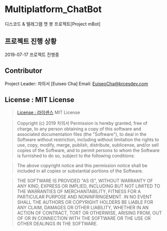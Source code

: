 # Multiplatform_ChatBot
디스코드 &amp; 텔레그램 챗 봇 프로젝트[Project mBot]
## 프로젝트 진행 상황
2019-07-17 프로젝트 진행중

## Contributor
Project Leader: 차의서 [Euiseo Cha]
Email: EuiseoCha@krcesdev.com

## License : MIT License 
>[License : 라이센스](https://raw.githubusercontent.com/EuiseoCha/Multiplatform_ChatBot/master/LICENSE "License : 라이센스")
>MIT License

>Copyright (c) 2019 차의서
Permission is hereby granted, free of charge, to any person obtaining a copy
of this software and associated documentation files (the "Software"), to deal
in the Software without restriction, including without limitation the rights
to use, copy, modify, merge, publish, distribute, sublicense, and/or sell
copies of the Software, and to permit persons to whom the Software is
furnished to do so, subject to the following conditions:

>The above copyright notice and this permission notice shall be included in all
copies or substantial portions of the Software.

>THE SOFTWARE IS PROVIDED "AS IS", WITHOUT WARRANTY OF ANY KIND, EXPRESS OR
IMPLIED, INCLUDING BUT NOT LIMITED TO THE WARRANTIES OF MERCHANTABILITY,
FITNESS FOR A PARTICULAR PURPOSE AND NONINFRINGEMENT. IN NO EVENT SHALL THE
AUTHORS OR COPYRIGHT HOLDERS BE LIABLE FOR ANY CLAIM, DAMAGES OR OTHER
LIABILITY, WHETHER IN AN ACTION OF CONTRACT, TORT OR OTHERWISE, ARISING FROM,
OUT OF OR IN CONNECTION WITH THE SOFTWARE OR THE USE OR OTHER DEALINGS IN THE
SOFTWARE.

